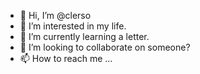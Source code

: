 - 👋 Hi, I’m @clerso
- 👀 I’m interested in my life.
- 🌱 I’m currently learning a letter.
- 💞️ I’m looking to collaborate on someone?
- 📫 How to reach me ...

<!---
clerso/clerso is a ✨ special ✨ repository because its `README.md` (this file) appears on your GitHub profile.
You can click the Preview link to take a look at your changes.
--->
